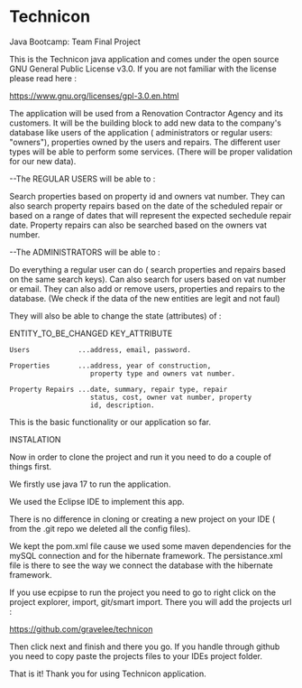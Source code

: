 # Technicon
Java Bootcamp: Team Final Project

This is the Technicon java application and comes under the 
open source GNU General Public License v3.0. If you are not 
familiar with the license please read here :

https://www.gnu.org/licenses/gpl-3.0.en.html

The application will be used from a Renovation Contractor 
Agency and its customers. It will be the building block to 
add new data to the company's database like users of the 
application ( administrators or regular users: "owners"), 
properties owned by the users and repairs. The different
user types will be able to perform some services. (There 
will be proper validation for our new data). 


--The REGULAR USERS will be able to :

Search properties based on property id and owners vat number.
They can also search property repairs based on the date of the
scheduled repair or based on a range of dates that will
represent the expected sechedule repair date. Property repairs
can also be searched based on the owners vat number.


--The ADMINISTRATORS will be able to :

Do everything a regular user can do ( search properties and 
repairs based on the same search keys). Can also search for 
users based on vat number or email. They can also add or
remove users, properties and repairs to the database. (We 
check if the data of the new entities are legit and not faul)

They will also be able to change the state (attributes) of :

ENTITY_TO_BE_CHANGED    KEY_ATTRIBUTE

    Users            ...address, email, password.
    
    Properties       ...address, year of construction, 
                        property type and owners vat number.
                       
    Property Repairs ...date, summary, repair type, repair 
                        status, cost, owner vat number, property 
                        id, description.
    
This is the basic functionality or our application so far.


INSTALATION

Now in order to clone the project and run it you need to do a 
couple of things first.


   We firstly use java 17 to run the application.
   
   We used the Eclipse IDE to implement this app.
   
   There is no difference in cloning or creating a new project
   on your IDE ( from the .git repo we deleted all the config 
   files).
   
   We kept the pom.xml file cause we used some maven dependencies 
   for the mySQL connection and for the hibernate framework. The 
   persistance.xml file is there to see the way we connect the
   database with the hibernate framework.
   
   If you use ecpipse to run the project you need to go to right
   click on the project explorer, import, git/smart import. There
   you will add the projects url : 
   
   https://github.com/gravelee/technicon
   
   Then click next and finish and there you go. If you handle 
   through github you need to copy paste the projects files to your 
   IDEs project folder.


That is it! Thank you for using Technicon application.



